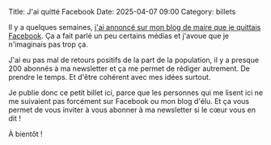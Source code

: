 Title: J'ai quitté Facebook
Date: 2025-04-07 09:00
Category: billets

Il y a quelques semaines, [j'ai annoncé sur mon blog de maire que je quittais Facebook](https://www.nicolasloeuillet.fr/2025/03/pourquoi-et-comment-je-vais-quitter-petit-a-petit-facebook/). Ça a fait parlé un peu certains médias et j'avoue que je n'imaginais pas trop ça.

J'ai eu pas mal de retours positifs de la part de la population, il y a presque 200 abonnés à ma newsletter et ça me permet de rédiger autrement. De prendre le temps. Et d'être cohérent avec mes idées surtout.

Je publie donc ce petit billet ici, parce que les personnes qui me lisent ici ne me suivaient pas forcément sur Facebook ou mon blog d'élu. Et ça vous permet de vous inviter à vous abonner à ma newsletter si le cœur vous en dit !

À bientôt !
